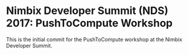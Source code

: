 # Nimbix Developer Summit (NDS) 2017: PushToCompute Workshop

This is the initial commit for the PushToCompute workshop at the Nimbix Developer Summit.

